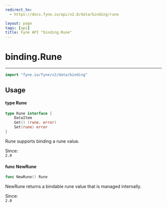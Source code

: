 ```yaml
---
redirect_to:
  - https://docs.fyne.io/api/v2.0/data/binding/rune

layout: page
tags: [api]
title: Fyne API "binding.Rune"
---
```



# binding.Rune
---
```go
import "fyne.io/fyne/v2/data/binding"
```

## Usage

#### type Rune

```go
type Rune interface {
	DataItem
	Get() (rune, error)
	Set(rune) error
}
```

Rune supports binding a rune value.


<div class="since">Since: <code>
2.0</code></div>

#### func  NewRune

```go
func NewRune() Rune
```
NewRune returns a bindable rune value that is managed internally.


<div class="since">Since: <code>
2.0</code></div>

